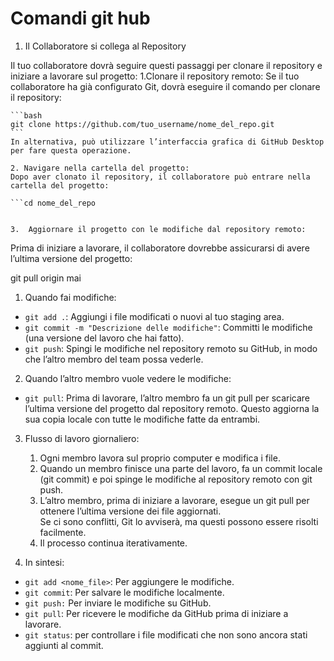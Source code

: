 # Comandi git hub 

1. Il Collaboratore si collega al Repository

Il tuo collaboratore dovrà seguire questi passaggi per clonare il repository e iniziare a lavorare sul progetto:
    1.Clonare il repository remoto:
    Se il tuo collaboratore ha già configurato Git, dovrà eseguire il comando per clonare il repository:

    ```bash
    git clone https://github.com/tuo_username/nome_del_repo.git
    ```
    In alternativa, può utilizzare l’interfaccia grafica di GitHub Desktop per fare questa operazione.

	2. Navigare nella cartella del progetto:
    Dopo aver clonato il repository, il collaboratore può entrare nella cartella del progetto:

    ```cd nome_del_repo


	3.	Aggiornare il progetto con le modifiche dal repository remoto:
Prima di iniziare a lavorare, il collaboratore dovrebbe assicurarsi di avere l’ultima versione del progetto:

git pull origin mai

1. Quando fai modifiche:

- `git add .`: Aggiungi i file modificati o nuovi al tuo staging area.
- `git commit -m "Descrizione delle modifiche"`: Committi le modifiche (una versione del lavoro che hai fatto).
- `git push`: Spingi le modifiche nel repository remoto su GitHub, in modo che l’altro membro del team possa vederle.

2. Quando l’altro membro vuole vedere le modifiche:

- `git pull`: Prima di lavorare, l’altro membro fa un git pull per scaricare l’ultima versione del progetto dal repository remoto. Questo aggiorna la sua copia locale con tutte le modifiche fatte da entrambi.  

3. Flusso di lavoro giornaliero:

    1. Ogni membro lavora sul proprio computer e modifica i file.  
    2. Quando un membro finisce una parte del lavoro, fa un commit locale (git commit) e poi spinge le modifiche al repository remoto con git push.  
    3. L’altro membro, prima di iniziare a lavorare, esegue un git pull per ottenere l’ultima versione dei file aggiornati.  
    Se ci sono conflitti, Git lo avviserà, ma questi possono essere risolti facilmente.  
    4. Il processo continua iterativamente.    

4. In sintesi:

- `git add <nome_file>`: Per aggiungere le modifiche.    
- `git commit`: Per salvare le modifiche localmente.    
- `git push:` Per inviare le modifiche su GitHub.    
- `git pull`: Per ricevere le modifiche da GitHub prima di iniziare a lavorare.    
- `git status`: per controllare i file modificati che non sono ancora stati aggiunti al commit.